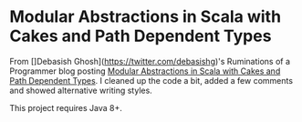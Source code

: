 # Modular Abstractions in Scala with Cakes and Path Dependent Types #

From []Debasish Ghosh](https://twitter.com/debasishg)'s
Ruminations of a Programmer blog posting
[Modular Abstractions in Scala with Cakes and Path Dependent Types](http://debasishg.blogspot.ie/2013/02/modular-abstractions-in-scala-with.html).
I cleaned up the code a bit, added a few comments and showed alternative writing styles.

This project requires Java 8+.
